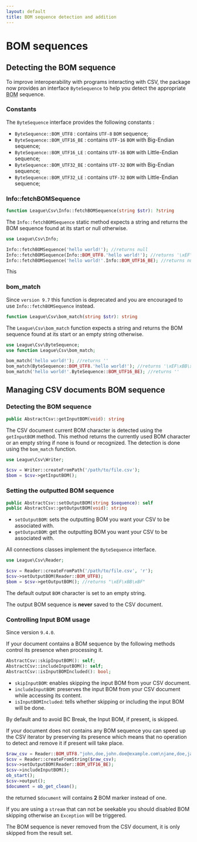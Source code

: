 ```yaml
---
layout: default
title: BOM sequence detection and addition
---
```


# BOM sequences

## Detecting the BOM sequence

To improve interoperability with programs interacting with CSV, the package now provides an interface `ByteSequence` to help you detect the appropriate <abbr title="Byte Order Mark">BOM</abbr> sequence.

### Constants

The `ByteSequence` interface provides the following constants :

- `ByteSequence::BOM_UTF8` : contains `UTF-8` `BOM` sequence;
- `ByteSequence::BOM_UTF16_BE` : contains `UTF-16` `BOM` with Big-Endian sequence;
- `ByteSequence::BOM_UTF16_LE` : contains `UTF-16` `BOM` with Little-Endian sequence;
- `ByteSequence::BOM_UTF32_BE` : contains `UTF-32` `BOM` with Big-Endian sequence;
- `ByteSequence::BOM_UTF32_LE` : contains `UTF-32` `BOM` with Little-Endian sequence;

### Info::fetchBOMSequence

```php
function League\Csv\Info::fetchBOMSequence(string $str): ?string
```

The `Info::fetchBOMSequence` static method expects a string and returns the BOM sequence found at its start or null otherwise.

```php
use League\Csv\Info;

Info::fetchBOMSequence('hello world!'); //returns null
Info::fetchBOMSequence(Info::BOM_UTF8.'hello world!'); //returns '\xEF\xBB\xBF'
Info::fetchBOMSequence('hello world!'.Info::BOM_UTF16_BE); //returns null
```

This

### bom_match

<p class="message-warning">Since <code>version 9.7</code> this function is deprecated and you are encouraged to use <code>Info::fetchBOMSequence</code> instead.</p>

```php
function League\Csv\bom_match(string $str): string
```

The `League\Csv\bom_match` function expects a string and returns the BOM sequence found at its start or an empty string otherwise.

```php
use League\Csv\ByteSequence;
use function League\Csv\bom_match;

bom_match('hello world!'); //returns ''
bom_match(ByteSequence::BOM_UTF8.'hello world!'); //returns '\xEF\xBB\xBF'
bom_match('hello world!'.ByteSequence::BOM_UTF16_BE); //returns ''
```

## Managing CSV documents BOM sequence

### Detecting the BOM sequence

```php
public AbstractCsv::getInputBOM(void): string
```

The CSV document current BOM character is detected using the `getInputBOM` method. This method returns the currently used BOM character or an empty string if none is found or recognized. The detection is done using the `bom_match` function.

```php
use League\Csv\Writer;

$csv = Writer::createFromPath('/path/to/file.csv');
$bom = $csv->getInputBOM();
```

### Setting the outputted BOM sequence

```php
public AbstractCsv::setOutputBOM(string $sequence): self
public AbstractCsv::getOutputBOM(void): string
```

- `setOutputBOM`: sets the outputting BOM you want your CSV to be associated with.
- `getOutputBOM`: get the outputting BOM you want your CSV to be associated with.

<p class="message-info">All connections classes implement the <code>ByteSequence</code> interface.</p>

```php
use League\Csv\Reader;

$csv = Reader::createFromPath('/path/to/file.csv', 'r');
$csv->setOutputBOM(Reader::BOM_UTF8);
$bom = $csv->getOutputBOM(); //returns "\xEF\xBB\xBF"
```

<p class="message-info">The default output <code>BOM</code> character is set to an empty string.</p>
<p class="message-warning">The output BOM sequence is <strong>never</strong> saved to the CSV document.</p>

### Controlling Input BOM usage

<p class="message-info">Since version <code>9.4.0</code>.</p>

If your document contains a BOM sequence by the following methods control its presence when processing it.

```php
AbstractCsv::skipInputBOM(): self;
AbstractCsv::includeInputBOM(): self;
AbstractCsv::isInputBOMIncluded(): bool;
```

- `skipInputBOM`: enables skipping the input BOM from your CSV document.
- `includeInputBOM`: preserves the input BOM from your CSV document while accessing its content.
- `isInputBOMIncluded`: tells whether skipping or including the input BOM will be done.

<p class="message-notice">By default and to avoid BC Break, the Input BOM, if present, is skipped.</p>

If your document does not contains any BOM sequence you can speed up the CSV iterator by preserving its presence which means
 that no operation to detect and remove it if present will take place.

```php
$raw_csv = Reader::BOM_UTF8."john,doe,john.doe@example.com\njane,doe,jane.doe@example.com\n";
$csv = Reader::createFromString($raw_csv);
$csv->setOutputBOM(Reader::BOM_UTF16_BE);
$csv->includeInputBOM();
ob_start();
$csv->output();
$document = ob_get_clean();
```

the returned `$document` will contains **2** BOM marker instead of one.

<p class="message-warning">If you are using a <code>stream</code> that can not be seekable you should disabled BOM skipping otherwise an <code>Exception</code> will be triggered.</p>
<p class="message-warning">The BOM sequence is never removed from the CSV document, it is only skipped from the result set.</p>
